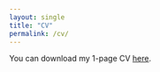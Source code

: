 ```yaml
---
layout: single
title: "CV"
permalink: /cv/
---
```


You can download my 1-page CV [here](assets/files/CV_JesusDeLaFuente.pdf).
